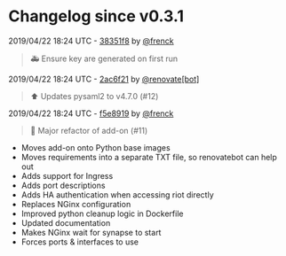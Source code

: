 # Changelog since v0.3.1

2019/04/22 18:24 UTC - [38351f8](https://github.com/hassio-addons/addon-matrix/commit/38351f857dcf2f4a653e15a1c4ece8ee56026d6b) by [@frenck](https://github.com/frenck)
> :ambulance: Ensure key are generated on first run 

2019/04/22 18:24 UTC - [2ac6f21](https://github.com/hassio-addons/addon-matrix/commit/2ac6f21cc87720b420e88e9eab9b66ae5d4e66af) by [@renovate[bot]](https://github.com/apps/renovate)
> :arrow_up: Updates pysaml2 to v4.7.0 (#12) 

2019/04/22 18:24 UTC - [f5e8919](https://github.com/hassio-addons/addon-matrix/commit/f5e89194ceec5ede0f480f268ecfeb78cbfd3602) by [@frenck](https://github.com/frenck)
> :hammer: Major refactor of add-on (#11)

- Moves add-on onto Python base images
- Moves requirements into a separate TXT file, so renovatebot can help out
- Adds support for Ingress
- Adds port descriptions
- Adds HA authentication when accessing riot directly
- Replaces NGinx configuration
- Improved python cleanup logic in Dockerfile
- Updated documentation
- Makes NGinx wait for synapse to start
- Forces ports & interfaces to use 


